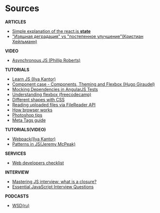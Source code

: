 # Sources
**ARTICLES**
* [Simple explanation of the react.js **state**](https://daveceddia.com/visual-guide-to-state-in-react/)
* ["Изящная деградация" vs "постепенное улучшение"(Кристиан Хейльманн)](https://peredelka.wordpress.com/2011/07/30/graceful-degradation-vs-progressive-enhance/)


**VIDEO**
* [Asynchronous JS (Phillip Roberts)](https://www.youtube.com/watch?v=8aGhZQkoFbQ)

**TUTORIALS**
* [Learn JS (Ilya Kantor)](https://learn.javascript.ru/)
* [Component case - Components, Theming and Flexbox (Hugo Giraudel)](https://www.sitepoint.com/sitepoints-tiles-a-case-study/)
* [Mocking Dependencies in AngularJS Tests](https://www.sitepoint.com/mocking-dependencies-angularjs-tests/)
* [Understanding flexbox (freecodecamp)](https://medium.freecodecamp.com/understanding-flexbox-everything-you-need-to-know-b4013d4dc9af#.zde855pql)
* [Different shapes with CSS](http://1stwebdesigner.com/css-shapes/)
* [Reading uploaded files via FileReader API](http://blog.teamtreehouse.com/reading-files-using-the-html5-filereader-api)
* [How browser works](http://taligarsiel.com/Projects/howbrowserswork1.htm)
* [Photoshop tips](http://rafaltomal.com/a-web-developerss-guide-to-photoshop/)
* [Meta Tags guide](https://www.sitepoint.com/meta-tags-html-basics-best-practices/)

**TUTORIALS(VIDEO)**
* [Webpack(Ilya Kantor)](https://www.youtube.com/watch?v=kLMjOd-x0aQ&list=PLDyvV36pndZHfBThhg4Z0822EEG9VGenn)
* [Patterns in JS(Jeremy McPeak)](https://www.youtube.com/watch?v=mG20htjwoBY&list=PLqEsQbKGIlmrpvQcnidKsVWSCV6vjAHN9)

**SERVICES**
* [Web developers checklist](http://webdevchecklist.com/)

**INTERVIEW**
* [Mastering JS interview: what is a closure?](https://medium.com/javascript-scene/master-the-javascript-interview-what-is-a-closure-b2f0d2152b36#.c3osk1pr8)
* [Essential JavaScript Interview Questions](https://www.toptal.com/javascript/interview-questions)

**PODCASTS**
* [WSD(ru)](https://github.com/web-standards-ru/podcast)
